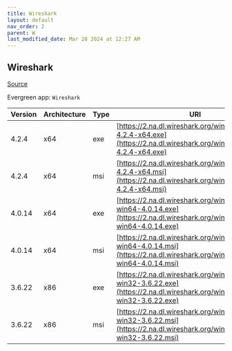 ```yaml
---
title: Wireshark
layout: default
nav_order: 2
parent: W
last_modified_date: Mar 28 2024 at 12:27 AM
---
```


## Wireshark

[Source](https://www.wireshark.org/#download)

Evergreen app: `Wireshark`

| Version | Architecture | Type | URI                                                                                                                              |
| ------- | ------------ | ---- | -------------------------------------------------------------------------------------------------------------------------------- |
| 4.2.4   | x64          | exe  | [https://2.na.dl.wireshark.org/win64/Wireshark-4.2.4-x64.exe](https://2.na.dl.wireshark.org/win64/Wireshark-4.2.4-x64.exe)       |
| 4.2.4   | x64          | msi  | [https://2.na.dl.wireshark.org/win64/Wireshark-4.2.4-x64.msi](https://2.na.dl.wireshark.org/win64/Wireshark-4.2.4-x64.msi)       |
| 4.0.14  | x64          | exe  | [https://2.na.dl.wireshark.org/win64/Wireshark-win64-4.0.14.exe](https://2.na.dl.wireshark.org/win64/Wireshark-win64-4.0.14.exe) |
| 4.0.14  | x64          | msi  | [https://2.na.dl.wireshark.org/win64/Wireshark-win64-4.0.14.msi](https://2.na.dl.wireshark.org/win64/Wireshark-win64-4.0.14.msi) |
| 3.6.22  | x86          | exe  | [https://2.na.dl.wireshark.org/win32/Wireshark-win32-3.6.22.exe](https://2.na.dl.wireshark.org/win32/Wireshark-win32-3.6.22.exe) |
| 3.6.22  | x86          | msi  | [https://2.na.dl.wireshark.org/win32/Wireshark-win32-3.6.22.msi](https://2.na.dl.wireshark.org/win32/Wireshark-win32-3.6.22.msi) |
